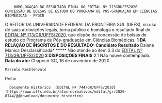         HOMOLOGAÇÃO DO RESULTADO FINAL DO EDITAL Nº 713GRUFFS2020 CONCESSÃO DE BOLSAS DE ESTUDO DO PROGRAMA DE PÓS-GRADUAÇÃO EM CIÊNCIAS BIOMÉDICAS - PPGCB  

 O REITOR DA UNIVERSIDADE FEDERAL DA FRONTEIRA SUL (UFFS), no uso de suas atribuições legais, torna público e homologa o resultado final do [EDITAL Nº 713/GR/UFFS/2020](https://www.uffs.edu.br/atos-normativos/edital/gr/2020-0713), que dispõe da concessão de bolsas de estudo do Programa de Pós-graduação em Ciências Biomédicas.  **1 DA RELAÇÃO DE INSCRITOS E DO RESULTADO:**      **Candidato**   **Resultado**     Daiane Manica   Desclassificada*     *****  Não atende ao item 3.3 do [EDITAL Nº 713/GR/UFFS/2020](https://www.uffs.edu.br/atos-normativos/edital/gr/2020-0713)  **2 DISPOSIÇÕES FINAIS** 2.1 Não houve contemplado.        **Data do ato:** Chapecó-SC, 16 de novembro de 2020.   
 

    Marcelo Recktenvald   
 Reitor 

      Documento Histórico  [EDITAL Nº 744/GR/UFFS/2020](https://www.uffs.edu.br/atos-normativos/edital/gr/2020-0744/@@download/documento_historico)     
      